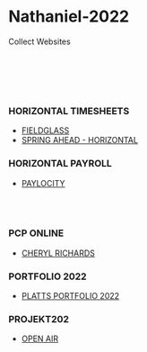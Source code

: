 # Nathaniel-2022
Collect Websites

<br><br>
<br><br>



### HORIZONTAL TIMESHEETS
- [FIELDGLASS](https://www.fieldglass.net/)
- [SPRING AHEAD - HORIZONTAL](https://horizontalintegration.springahead.com/)

### HORIZONTAL PAYROLL
- [PAYLOCITY](https://access.paylocity.com/)





<br><br>

### PCP ONLINE
- [CHERYL RICHARDS](https://mychart.texashealth.org/MyChart/)

### PORTFOLIO 2022
- [PLATTS PORTFOLIO 2022](http://nathanielplatts.com/wp-admin/)

### PROJEKT202
- [OPEN AIR](https://auth.openair.com/login)
